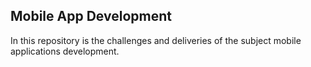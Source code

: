 ﻿## Mobile App Development

In this repository is the challenges and deliveries of the subject mobile applications development.